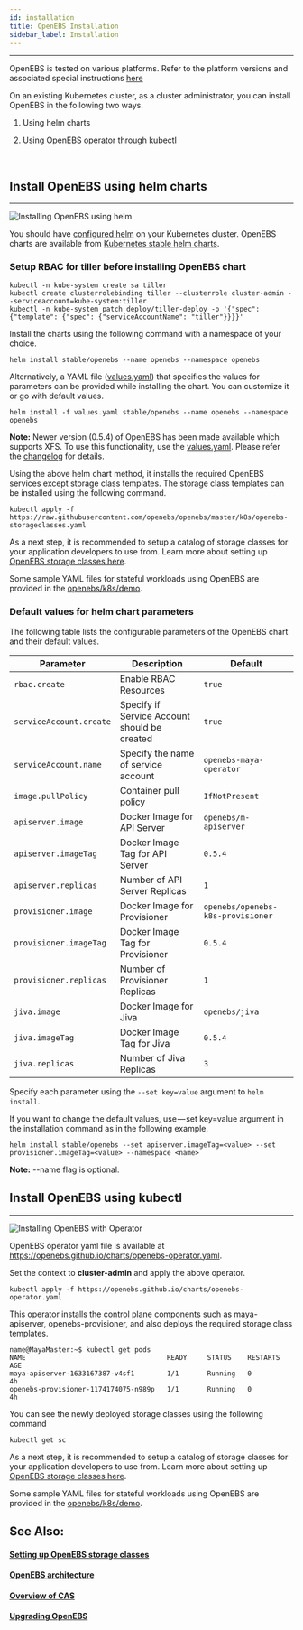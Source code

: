 ```yaml
---
id: installation
title: OpenEBS Installation
sidebar_label: Installation
---
```


------

OpenEBS is tested on various platforms. Refer to the platform versions and associated special instructions [here](/docs/next/supportedplatforms.html)



On an existing Kubernetes cluster, as a cluster administrator, you can install OpenEBS in the following two ways.

1. Using helm charts

2. Using OpenEBS operator through kubectl  

   ​


<a name="helm"></a>



## Install OpenEBS using helm charts

------

![Installing OpenEBS using helm ](/docs/assets/helm.png)

You should have [configured helm](https://docs.helm.sh/using_helm/#quickstart-guide) on your Kubernetes cluster. OpenEBS charts are available from [Kubernetes stable helm charts](https://github.com/kubernetes/charts/tree/master/stable).  

### Setup RBAC for tiller before installing OpenEBS chart

```
kubectl -n kube-system create sa tiller
kubectl create clusterrolebinding tiller --clusterrole cluster-admin --serviceaccount=kube-system:tiller
kubectl -n kube-system patch deploy/tiller-deploy -p '{"spec": {"template": {"spec": {"serviceAccountName": "tiller"}}}}'
```



Install the charts using the following command with a namespace of your choice.

```
helm install stable/openebs --name openebs --namespace openebs
```

Alternatively, a YAML file ([values.yaml](https://raw.githubusercontent.com/openebs/openebs/master/k8s/charts/openebs/values.yaml)) that specifies the values for parameters can be provided while installing the chart. You can customize it or go with default values.

```
helm install -f values.yaml stable/openebs --name openebs --namespace openebs
```

**Note:** Newer version (0.5.4) of OpenEBS has been made available which supports XFS. To use this functionality, use the  [values.yaml](https://raw.githubusercontent.com/openebs/openebs/master/k8s/charts/openebs/values.yaml). Please refer the [changelog](https://docs.openebs.io/docs/next/changelog.html) for details.

Using the above helm chart method, it installs the required OpenEBS services except storage class templates. The storage class templates can be installed using the following command.

```
kubectl apply -f https://raw.githubusercontent.com/openebs/openebs/master/k8s/openebs-storageclasses.yaml
```

 As a next step, it is recommended to setup a catalog of storage classes for your application developers to use from. Learn more about setting up [OpenEBS storage classes here](/docs/next/setupstorageclasses.html).

Some sample YAML files for stateful workloads using OpenEBS are provided in the [openebs/k8s/demo](https://github.com/openebs/openebs/tree/master/k8s/demo).

### Default values for helm chart parameters

The following table lists the configurable parameters of the OpenEBS chart and their default values.

| Parameter               | Description                                  | Default                           |
| ----------------------- | -------------------------------------------- | --------------------------------- |
| `rbac.create`           | Enable RBAC Resources                        | `true`                            |
| `serviceAccount.create` | Specify if Service Account should be created | `true`                            |
| `serviceAccount.name`   | Specify the name of service account          | `openebs-maya-operator`           |
| `image.pullPolicy`      | Container pull policy                        | `IfNotPresent`                    |
| `apiserver.image`       | Docker Image for API Server                  | `openebs/m-apiserver`             |
| `apiserver.imageTag`    | Docker Image Tag for API Server              | `0.5.4`                           |
| `apiserver.replicas`    | Number of API Server Replicas                | `1`                               |
| `provisioner.image`     | Docker Image for Provisioner                 | `openebs/openebs-k8s-provisioner` |
| `provisioner.imageTag`  | Docker Image Tag for Provisioner             | `0.5.4`                           |
| `provisioner.replicas`  | Number of Provisioner Replicas               | `1`                               |
| `jiva.image`            | Docker Image for Jiva                        | `openebs/jiva`                    |
| `jiva.imageTag`         | Docker Image Tag for Jiva                    | `0.5.4`                           |
| `jiva.replicas`         | Number of Jiva Replicas                      | `3`                               |

Specify each parameter using the `--set key=value` argument to `helm install`.

If you want to change the default values, use — set key=value argument in the installation command as in the following example.

```
helm install stable/openebs --set apiserver.imageTag=<value> --set provisioner.imageTag=<value> --namespace <name>
```
**Note:** --name flag is optional.

## Install OpenEBS using kubectl

------

![Installing OpenEBS with Operator](/docs/assets/operator.png)

OpenEBS operator yaml file is available at https://openebs.github.io/charts/openebs-operator.yaml. 



Set the context to **cluster-admin** and apply the above operator.



```
kubectl apply -f https://openebs.github.io/charts/openebs-operator.yaml
```



This operator installs the control plane components such as maya-apiserver, openebs-provisioner, and also deploys the required storage class templates.

```
name@MayaMaster:~$ kubectl get pods
NAME                                   READY     STATUS    RESTARTS   AGE
maya-apiserver-1633167387-v4sf1        1/1       Running   0          4h
openebs-provisioner-1174174075-n989p   1/1       Running   0          4h
```

You can see the newly deployed storage classes using the following command

```
kubectl get sc
```

As a next step, it is recommended to setup a catalog of storage classes for your application developers to use from. Learn more about setting up [OpenEBS storage classes here](/docs/next/setupstorageclasses.html).

Some sample YAML files for stateful workloads using OpenEBS are provided in the [openebs/k8s/demo](https://docs.openebs.io/docs/openebs/k8s/demo).

## See Also:

#### [Setting up OpenEBS storage classes](/docs/next/setupstorageclasses.html)

#### [OpenEBS architecture](/docs/next/architecture.html)

#### [Overview of CAS](/docs/next/conceptscas.html)

#### [Upgrading OpenEBS](/docs/next/upgrade.html)

 <!-- Hotjar Tracking Code for https://docs.openebs.io -->


<script>
   (function(h,o,t,j,a,r){
       h.hj=h.hj||function(){(h.hj.q=h.hj.q||[]).push(arguments)};
       h._hjSettings={hjid:785693,hjsv:6};
       a=o.getElementsByTagName('head')[0];
       r=o.createElement('script');r.async=1;
       r.src=t+h._hjSettings.hjid+j+h._hjSettings.hjsv;
       a.appendChild(r);
   })(window,document,'https://static.hotjar.com/c/hotjar-','.js?sv=');
</script>
